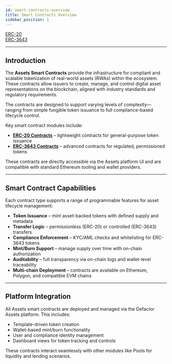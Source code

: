 ```yaml
---
id: smart-contracts-overview
title: Smart Contracts Overview
sidebar_position: 1
---
```


<div style={{ display: 'flex', flexWrap: 'wrap', color: '#eb9f00', gap: '1rem' }}>
  <div style={{
    flex: '1 1 280px',
    display: 'flex',
    flexDirection: 'column',
    rowGap: '1rem',
    alignItems: 'flex-start',
    textDecoration: 'underline',
  }}>
    <a href="ERC-20/erc20-factory-smart-contract" className="pagination-nav__label">ERC-20</a>
  </div>

  <div style={{
    flex: '1 1 280px',
    display: 'flex',
    flexDirection: 'column',
    rowGap: '1rem',
    alignItems: 'flex-start',
    textDecoration: 'underline'
  }}>
    <a href="ERC-3643/erc3643-smart-contract" className="pagination-nav__label">ERC-3643</a>
  </div>
</div>

---

## Introduction

The **Assets Smart Contracts** provide the infrastructure for compliant and scalable tokenization of real-world assets (RWAs) within the ecosystem. These contracts allow issuers to create, manage, and control digital asset representations on the blockchain, aligned with industry standards and regulatory requirements.

The contracts are designed to support varying levels of complexity—ranging from simple fungible token issuance to full compliance-based lifecycle control.

Key smart contract modules include:

- [**ERC-20 Contracts**](ERC-20/erc20-factory-smart-contract) – lightweight contracts for general-purpose token issuance
- [**ERC-3643 Contracts**](ERC-3643/erc3643-smart-contract) – advanced contracts for regulated, permissioned tokens

These contracts are directly accessible via the Assets platform UI and are compatible with standard Ethereum tooling and wallet providers.

---

## Smart Contract Capabilities

Each contract type supports a range of programmable features for asset lifecycle management:

- **Token Issuance** – mint asset-backed tokens with defined supply and metadata
- **Transfer Logic** – permissionless (ERC-20) or controlled (ERC-3643) transfers
- **Compliance Enforcement** – KYC/AML checks and whitelisting for ERC-3643 tokens
- **Mint/Burn Support** – manage supply over time with on-chain authorization
- **Auditability** – full transparency via on-chain logs and wallet-level traceability
- **Multi-chain Deployment** – contracts are available on Ethereum, Polygon, and compatible EVM chains

---

## Platform Integration

All Assets smart contracts are deployed and managed via the Defactor Assets platform. This includes:

- Template-driven token creation
- Wallet-based mint/burn functionality
- User and compliance identity management
- Dashboard views for token tracking and controls

These contracts interact seamlessly with other modules like Pools for liquidity and lending scenarios.
